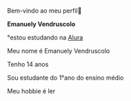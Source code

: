 Bem-vindo ao meu perfil🤍

**Emanuely Vendruscolo**

°estou estudando na [Alura](https://www.alura.com.br/)

Meu nome é Emanuely Vendruscolo 

Tenho 14 anos 

Sou estudante do 1°ano do ensino médio 

Meu hobbie é ler 

